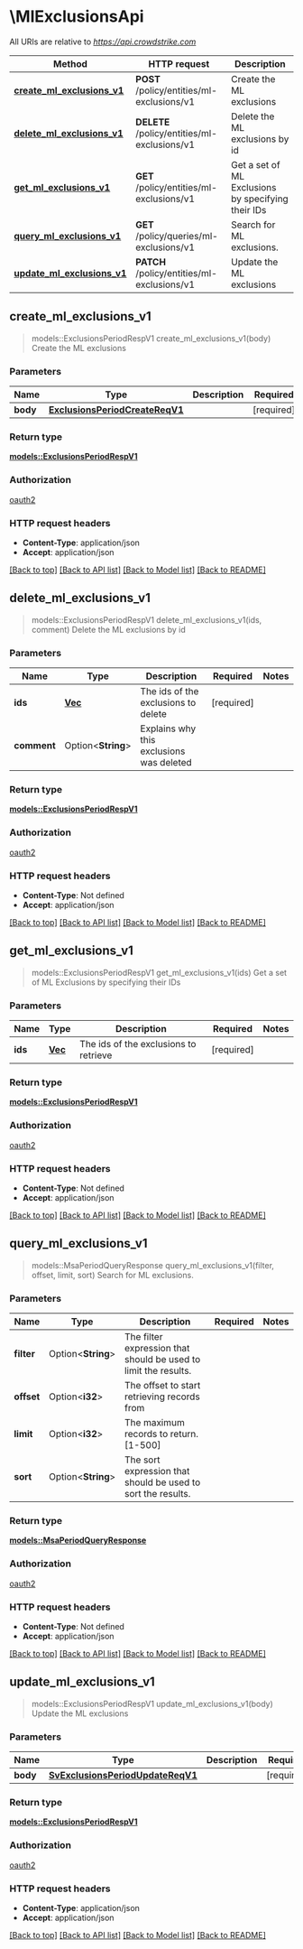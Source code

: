 # \MlExclusionsApi

All URIs are relative to *<https://api.crowdstrike.com>*

Method | HTTP request | Description
------------- | ------------- | -------------
[**create_ml_exclusions_v1**](MlExclusionsApi.md#create_ml_exclusions_v1) | **POST** /policy/entities/ml-exclusions/v1 | Create the ML exclusions
[**delete_ml_exclusions_v1**](MlExclusionsApi.md#delete_ml_exclusions_v1) | **DELETE** /policy/entities/ml-exclusions/v1 | Delete the ML exclusions by id
[**get_ml_exclusions_v1**](MlExclusionsApi.md#get_ml_exclusions_v1) | **GET** /policy/entities/ml-exclusions/v1 | Get a set of ML Exclusions by specifying their IDs
[**query_ml_exclusions_v1**](MlExclusionsApi.md#query_ml_exclusions_v1) | **GET** /policy/queries/ml-exclusions/v1 | Search for ML exclusions.
[**update_ml_exclusions_v1**](MlExclusionsApi.md#update_ml_exclusions_v1) | **PATCH** /policy/entities/ml-exclusions/v1 | Update the ML exclusions

## create_ml_exclusions_v1

> models::ExclusionsPeriodRespV1 create_ml_exclusions_v1(body)
Create the ML exclusions

### Parameters

Name | Type | Description  | Required | Notes
------------- | ------------- | ------------- | ------------- | -------------
**body** | [**ExclusionsPeriodCreateReqV1**](ExclusionsPeriodCreateReqV1.md) |  | [required] |

### Return type

[**models::ExclusionsPeriodRespV1**](exclusions.RespV1.md)

### Authorization

[oauth2](../README.md#oauth2)

### HTTP request headers

- **Content-Type**: application/json
- **Accept**: application/json

[[Back to top]](#) [[Back to API list]](../README.md#documentation-for-api-endpoints) [[Back to Model list]](../README.md#documentation-for-models) [[Back to README]](../README.md)

## delete_ml_exclusions_v1

> models::ExclusionsPeriodRespV1 delete_ml_exclusions_v1(ids, comment)
Delete the ML exclusions by id

### Parameters

Name | Type | Description  | Required | Notes
------------- | ------------- | ------------- | ------------- | -------------
**ids** | [**Vec<String>**](String.md) | The ids of the exclusions to delete | [required] |
**comment** | Option<**String**> | Explains why this exclusions was deleted |  |

### Return type

[**models::ExclusionsPeriodRespV1**](exclusions.RespV1.md)

### Authorization

[oauth2](../README.md#oauth2)

### HTTP request headers

- **Content-Type**: Not defined
- **Accept**: application/json

[[Back to top]](#) [[Back to API list]](../README.md#documentation-for-api-endpoints) [[Back to Model list]](../README.md#documentation-for-models) [[Back to README]](../README.md)

## get_ml_exclusions_v1

> models::ExclusionsPeriodRespV1 get_ml_exclusions_v1(ids)
Get a set of ML Exclusions by specifying their IDs

### Parameters

Name | Type | Description  | Required | Notes
------------- | ------------- | ------------- | ------------- | -------------
**ids** | [**Vec<String>**](String.md) | The ids of the exclusions to retrieve | [required] |

### Return type

[**models::ExclusionsPeriodRespV1**](exclusions.RespV1.md)

### Authorization

[oauth2](../README.md#oauth2)

### HTTP request headers

- **Content-Type**: Not defined
- **Accept**: application/json

[[Back to top]](#) [[Back to API list]](../README.md#documentation-for-api-endpoints) [[Back to Model list]](../README.md#documentation-for-models) [[Back to README]](../README.md)

## query_ml_exclusions_v1

> models::MsaPeriodQueryResponse query_ml_exclusions_v1(filter, offset, limit, sort)
Search for ML exclusions.

### Parameters

Name | Type | Description  | Required | Notes
------------- | ------------- | ------------- | ------------- | -------------
**filter** | Option<**String**> | The filter expression that should be used to limit the results. |  |
**offset** | Option<**i32**> | The offset to start retrieving records from |  |
**limit** | Option<**i32**> | The maximum records to return. [1-500] |  |
**sort** | Option<**String**> | The sort expression that should be used to sort the results. |  |

### Return type

[**models::MsaPeriodQueryResponse**](msa.QueryResponse.md)

### Authorization

[oauth2](../README.md#oauth2)

### HTTP request headers

- **Content-Type**: Not defined
- **Accept**: application/json

[[Back to top]](#) [[Back to API list]](../README.md#documentation-for-api-endpoints) [[Back to Model list]](../README.md#documentation-for-models) [[Back to README]](../README.md)

## update_ml_exclusions_v1

> models::ExclusionsPeriodRespV1 update_ml_exclusions_v1(body)
Update the ML exclusions

### Parameters

Name | Type | Description  | Required | Notes
------------- | ------------- | ------------- | ------------- | -------------
**body** | [**SvExclusionsPeriodUpdateReqV1**](SvExclusionsPeriodUpdateReqV1.md) |  | [required] |

### Return type

[**models::ExclusionsPeriodRespV1**](exclusions.RespV1.md)

### Authorization

[oauth2](../README.md#oauth2)

### HTTP request headers

- **Content-Type**: application/json
- **Accept**: application/json

[[Back to top]](#) [[Back to API list]](../README.md#documentation-for-api-endpoints) [[Back to Model list]](../README.md#documentation-for-models) [[Back to README]](../README.md)
